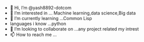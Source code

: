 - 👋 Hi, I’m @yash8892-dotcom
- 👀 I’m interested in ... Machine learning,data science,Big data
- 🌱 I’m currently learning ...Common Lisp
-    languages i know ...python
- 💞️ I’m looking to collaborate on ...any project related my intrest
- 📫 How to reach me ...

<!---
yash8892-dotcom/yash8892-dotcom is a ✨ special ✨ repository because its `README.md` (this file) appears on your GitHub profile.
You can click the Preview link to take a look at your changes.
--->
